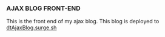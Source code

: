 ### AJAX BLOG FRONT-END

This is the front end of my ajax blog.
This blog is deployed to [dtAjaxBlog.surge.sh](https://www.dtAjaxBlog.surge.sh)
